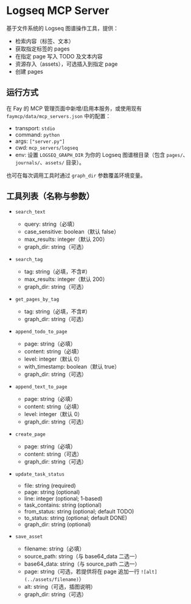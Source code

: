 # Logseq MCP Server

基于文件系统的 Logseq 图谱操作工具，提供：

- 检索内容（标签、文本）
- 获取指定标签的 pages
- 在指定 page 写入 TODO 及文本内容
- 资源存入（assets），可选插入到指定 page
- 创建 pages

## 运行方式

在 Fay 的 MCP 管理页面中新增/启用本服务，或使用现有 `faymcp/data/mcp_servers.json` 中的配置：

- transport: `stdio`
- command: `python`
- args: `["server.py"]`
- cwd: `mcp_servers/logseq`
- env: 设置 `LOGSEQ_GRAPH_DIR` 为你的 Logseq 图谱根目录（包含 `pages/`、`journals/`、`assets/` 目录）。

也可在每次调用工具时通过 `graph_dir` 参数覆盖环境变量。

## 工具列表（名称与参数）

- `search_text`
  - query: string（必填）
  - case_sensitive: boolean（默认 false）
  - max_results: integer（默认 200）
  - graph_dir: string（可选）

- `search_tag`
  - tag: string（必填，不含#）
  - max_results: integer（默认 200）
  - graph_dir: string（可选）

- `get_pages_by_tag`
  - tag: string（必填，不含#）
  - graph_dir: string（可选）

- `append_todo_to_page`
  - page: string（必填）
  - content: string（必填）
  - level: integer（默认 0）
  - with_timestamp: boolean（默认 true）
  - graph_dir: string（可选）

- `append_text_to_page`
  - page: string（必填）
  - content: string（必填）
  - level: integer（默认 0）
  - graph_dir: string（可选）

- `create_page`
  - page: string（必填）
  - content: string（可选）
  - graph_dir: string（可选）

- `update_task_status`
  - file: string (required)
  - page: string (optional)
  - line: integer (optional; 1-based)
  - task_contains: string (optional)
  - from_status: string (optional; default TODO)
  - to_status: string (optional; default DONE)
  - graph_dir: string (optional)

- `save_asset`
  - filename: string（必填）
  - source_path: string（与 base64_data 二选一）
  - base64_data: string（与 source_path 二选一）
  - page: string（可选，若提供将在 page 追加一行 `![alt](../assets/filename)`）
  - alt: string（可选，插图说明）
  - graph_dir: string（可选）

